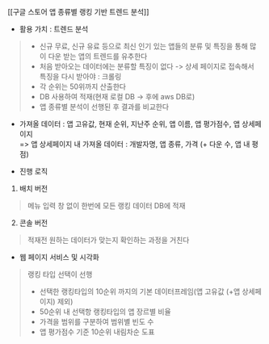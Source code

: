 [[구글 스토어 앱 종류별 랭킹 기반 트렌드 분석]]

- 활용 가치 : 트렌드 분석
> - 신규 무료, 신규 유료 등으로 최신 인기 있는 앱들의 분류 및 특징을 통해 많이 다운 받는 앱의 트렌드를 유추한다  
> - 처음 받아오는 데이터에는 분류할 특징이 없다 -> 상세 페이지로 접속해서 특징을 다시 받아야 : 크롤링  
> - 각 순위는 50위까지 산출한다  
> - DB 사용하여 적재(현재 로컬 DB -> 후에 aws DB로)  
> - 앱 종류별 분석이 선행된 후 결과를 비교한다  
  

- 가져올 데이터 : 앱 고유값, 현재 순위, 지난주 순위, 앱 이름, 앱 평가점수, 앱 상세페이지  
    => 앱 상세페이지 내 가져올 데이터 : 개발자명, 앱 종류, 가격 (+ 다운 수, 앱 내 평점)
  

- 진행 로직
1) 배치 버전
> 메뉴 입력 창 없이 한번에 모든 랭킹 데이터 DB에 적재
2) 콘솔 버전
> 적재전 원하는 데이터가 맞는지 확인하는 과정을 거친다
   
 
- 웹 페이지 서비스 및 시각화
> 랭킹 타입 선택이 선행
> - 선택한 랭킹타입의 10순위 까지의 기본 데이터프레임(앱 고유값 (+앱 상세페이지) 제외)
> - 50순위 내 선택항 랭킹타입의 앱 장르별 비율
> - 가격을 범위를 구분하여 범위별 빈도 수
> - 앱 평가점수 기준 10순위 내림차순 도표

